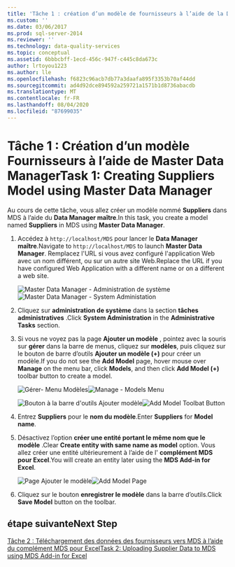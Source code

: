 ```yaml
---
title: 'Tâche 1 : création d’un modèle de fournisseurs à l’aide de la Data Manager maître | Microsoft Docs'
ms.custom: ''
ms.date: 03/06/2017
ms.prod: sql-server-2014
ms.reviewer: ''
ms.technology: data-quality-services
ms.topic: conceptual
ms.assetid: 6bbbcbff-1ecd-456c-947f-c445c8da673c
author: lrtoyou1223
ms.author: lle
ms.openlocfilehash: f6823c96acb7db77a3daafa895f3353b70af44dd
ms.sourcegitcommit: ad4d92dce894592a259721a1571b1d8736abacdb
ms.translationtype: MT
ms.contentlocale: fr-FR
ms.lasthandoff: 08/04/2020
ms.locfileid: "87699035"
---
```

# <a name="task-1-creating-suppliers-model-using-master-data-manager"></a><span data-ttu-id="9050a-102">Tâche 1 : Création d’un modèle Fournisseurs à l’aide de Master Data Manager</span><span class="sxs-lookup"><span data-stu-id="9050a-102">Task 1: Creating Suppliers Model using Master Data Manager</span></span>
  <span data-ttu-id="9050a-103">Au cours de cette tâche, vous allez créer un modèle nommé **Suppliers** dans MDS à l’aide du **Data Manager maître**.</span><span class="sxs-lookup"><span data-stu-id="9050a-103">In this task, you create a model named **Suppliers** in MDS using **Master Data Manager**.</span></span>  
  
1.  <span data-ttu-id="9050a-104">Accédez à `http://localhost/MDS` pour lancer le **Data Manager maître**.</span><span class="sxs-lookup"><span data-stu-id="9050a-104">Navigate to `http://localhost/MDS` to launch **Master Data Manager**.</span></span> <span data-ttu-id="9050a-105">Remplacez l'URL si vous avez configuré l'application Web avec un nom différent, ou sur un autre site Web.</span><span class="sxs-lookup"><span data-stu-id="9050a-105">Replace the URL if you have configured Web Application with a different name or on a different a web site.</span></span>  
  
     <span data-ttu-id="9050a-106">![Master Data Manager - Administration de système](../../2014/tutorials/media/et-creatingsuppliersmodelusingmdm-01.jpg "Master Data Manager - Administration de système")</span><span class="sxs-lookup"><span data-stu-id="9050a-106">![Master Data Manager - System Administation](../../2014/tutorials/media/et-creatingsuppliersmodelusingmdm-01.jpg "Master Data Manager - System Administation")</span></span>  
  
2.  <span data-ttu-id="9050a-107">Cliquez sur **administration de système** dans la section **tâches administratives** .</span><span class="sxs-lookup"><span data-stu-id="9050a-107">Click **System Administration** in the **Administrative Tasks** section.</span></span>  
  
3.  <span data-ttu-id="9050a-108">Si vous ne voyez pas la page **Ajouter un modèle** , pointez avec la souris sur **gérer** dans la barre de menus, cliquez sur **modèles**, puis cliquez sur le bouton de barre d’outils **Ajouter un modèle (+)** pour créer un modèle.</span><span class="sxs-lookup"><span data-stu-id="9050a-108">If you do not see the **Add Model** page, hover mouse over **Manage** on the menu bar, click **Models**, and then click **Add Model (+)** toolbar button to create a model.</span></span>  
  
     <span data-ttu-id="9050a-109">![Gérer- Menu Modèles](../../2014/tutorials/media/et-creatingsuppliersmodelusingmdm-02.jpg "Gérer- Menu Modèles")</span><span class="sxs-lookup"><span data-stu-id="9050a-109">![Manage - Models Menu](../../2014/tutorials/media/et-creatingsuppliersmodelusingmdm-02.jpg "Manage - Models Menu")</span></span>  
  
     <span data-ttu-id="9050a-110">![Bouton à la barre d'outils Ajouter modèle](../../2014/tutorials/media/et-creatingsuppliersmodelusingmdm-03.jpg "Bouton à la barre d'outils Ajouter modèle")</span><span class="sxs-lookup"><span data-stu-id="9050a-110">![Add Model Toolbat Button](../../2014/tutorials/media/et-creatingsuppliersmodelusingmdm-03.jpg "Add Model Toolbat Button")</span></span>  
  
4.  <span data-ttu-id="9050a-111">Entrez **Suppliers** pour le **nom du modèle**.</span><span class="sxs-lookup"><span data-stu-id="9050a-111">Enter **Suppliers** for **Model name**.</span></span>  
  
5.  <span data-ttu-id="9050a-112">Désactivez l’option **créer une entité portant le même nom que le modèle** .</span><span class="sxs-lookup"><span data-stu-id="9050a-112">Clear **Create entity with same name as model** option.</span></span> <span data-ttu-id="9050a-113">Vous allez créer une entité ultérieurement à l’aide de l' **complément MDS pour Excel**.</span><span class="sxs-lookup"><span data-stu-id="9050a-113">You will create an entity later using the **MDS Add-in for Excel**.</span></span>  
  
     <span data-ttu-id="9050a-114">![Page Ajouter le modèle](../../2014/tutorials/media/et-creatingsuppliersmodelusingmdm-04.jpg "Page Ajouter le modèle")</span><span class="sxs-lookup"><span data-stu-id="9050a-114">![Add Model Page](../../2014/tutorials/media/et-creatingsuppliersmodelusingmdm-04.jpg "Add Model Page")</span></span>  
  
6.  <span data-ttu-id="9050a-115">Cliquez sur le bouton **enregistrer le modèle** dans la barre d’outils.</span><span class="sxs-lookup"><span data-stu-id="9050a-115">Click **Save Model** button on the toolbar.</span></span>  
  
## <a name="next-step"></a><span data-ttu-id="9050a-116">étape suivante</span><span class="sxs-lookup"><span data-stu-id="9050a-116">Next Step</span></span>  
 [<span data-ttu-id="9050a-117">Tâche 2 : Téléchargement des données des fournisseurs vers MDS à l’aide du complément MDS pour Excel</span><span class="sxs-lookup"><span data-stu-id="9050a-117">Task 2: Uploading Supplier Data to MDS using MDS Add-in for Excel</span></span>](../../2014/tutorials/task-2-uploading-supplier-data-to-mds-using-mds-add-in-for-excel.md)  
  
  
